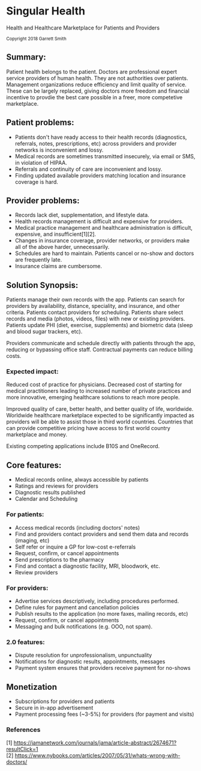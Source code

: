 # Singular Health
Health and Healthcare Marketplace for Patients and Providers
 
<sub>Copyright 2018 Garrett Smith</sub>

## Summary: 
Patient health belongs to the patient. Doctors are professional expert service providers of human health. They are not authorities over patients. Management organizations reduce efficiency and limit quality of service. These can be largely replaced, giving doctors more freedom and financial incentive to provdie the best care possible in a freer, more competetive marketplace.

## Patient problems: 
* Patients don't have ready access to their health records (diagnostics, referrals, notes, prescriptions, etc) across providers and provider networks is inconvenient and lossy.
* Medical records are sometimes transmitted insecurely, via email or SMS, in violation of HIPAA. 
* Referrals and continuity of care are inconvenient and lossy. 
* Finding updated available providers matching location and insurance coverage is hard.

## Provider problems: 
* Records lack diet, supplementation, and lifestyle data.
* Health records management is difficult and expensive for providers. 
* Medical practice management and healthcare administration is difficult, expensive, and insufficient[1][2]. 
* Changes in insurance coverage, provider networks, or providers make all of the above harder, unnecessarily.
* Schedules are hard to maintain. Patients cancel or no-show and doctors are frequently late.
* Insurance claims are cumbersome.

## Solution Synopsis: 
Patients manage their own records with the app. Patients can search for providers by availability, distance, speciality, and insurance, and other criteria. Patients contact providers for scheduling. Patients share select records and media (photos, videos, files) with new or existing providers. Patients update PHI (diet, exercise, supplements) and biometric data (sleep and blood sugar trackers, etc).

Providers communicate and schedule directly with patients through the app, reducing or bypassing office staff. Contractual payments can reduce billing costs.

### Expected impact:
Reduced cost of practice for physicians. Decreased cost of starting for medical practitioners leading to increased number of private practices and more innovative, emerging healthcare solutions to reach more people.

Improved quality of care, better health, and better quality of life, worldwide. Worldwide healthcare marketplace expected to be significantly impacted as providers will be able to assist those in third world countries. Countries that can provide competitive pricing have access to first world country marketplace and money. 

Existing competing applications include B10S and OneRecord. 

## Core features:
 * Medical records online, always accessible by patients
 * Ratings and reviews for providers
 * Diagnostic results published
 * Calendar and Scheduling
 
### For patients: 
 * Access medical records (including doctors' notes) 
 * Find and providers contact providers and send them data and records (imaging, etc)
 * Self refer or inquire a GP for low-cost e-referrals
 * Request, confirm, or cancel appointments
 * Send prescriptions to the pharmacy
 * Find and contact a diagnostic facility, MRI, bloodwork, etc.
 * Review providers

### For providers: 
 * Advertise services descriptively, including procedures performed.
 * Define rules for payment and cancellation policies
 * Publish results to the application (no more faxes, mailing records, etc)
 * Request, confirm, or cancel appointments
 * Messaging and bulk notifications (e.g. OOO, not spam).

### 2.0 features:
 * Dispute resolution for unprofessionalism, unpunctuality
 * Notifications for diagnostic results, appointments, messages
 * Payment system ensures that providers receive payment for no-shows


## Monetization
 * Subscriptions for providers and patients
 * Secure in in-app advertisement
 * Payment processing fees (~3-5%) for providers (for payment and visits)

### References 
[1] https://jamanetwork.com/journals/jama/article-abstract/2674671?resultClick=1  
[2] https://www.nybooks.com/articles/2007/05/31/whats-wrong-with-doctors/
